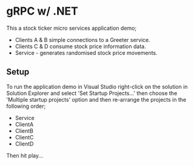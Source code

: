 # gRPC w/ .NET

This a stock ticker micro services application demo;

- Clients A & B simple connections to a Greeter service.
- Clients C & D consume stock price information data.
- Service - generates randomised stock price movements.

## Setup

To run the application demo in Visual Studio right-click on the solution in Solution Explorer and select 'Set Startup Projects...' then choose the 'Multiple startup projects' option and then re-arrange the projects in the following order;

- Service
- ClientA
- ClientB
- ClientC
- ClientD

Then hit play...
